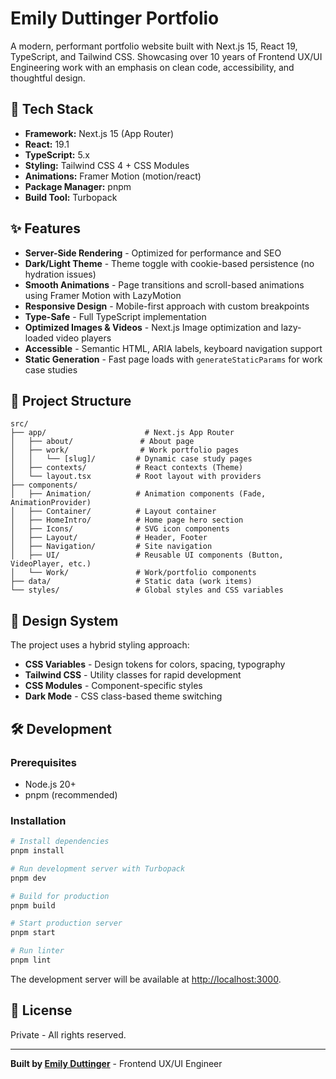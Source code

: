 # Emily Duttinger Portfolio

A modern, performant portfolio website built with Next.js 15, React 19, TypeScript, and Tailwind CSS. Showcasing over 10 years of Frontend UX/UI Engineering work with an emphasis on clean code, accessibility, and thoughtful design.

## 🚀 Tech Stack

- **Framework:** Next.js 15 (App Router)
- **React:** 19.1
- **TypeScript:** 5.x
- **Styling:** Tailwind CSS 4 + CSS Modules
- **Animations:** Framer Motion (motion/react)
- **Package Manager:** pnpm
- **Build Tool:** Turbopack

## ✨ Features

- **Server-Side Rendering** - Optimized for performance and SEO
- **Dark/Light Theme** - Theme toggle with cookie-based persistence (no hydration issues)
- **Smooth Animations** - Page transitions and scroll-based animations using Framer Motion with LazyMotion
- **Responsive Design** - Mobile-first approach with custom breakpoints
- **Type-Safe** - Full TypeScript implementation
- **Optimized Images & Videos** - Next.js Image optimization and lazy-loaded video players
- **Accessible** - Semantic HTML, ARIA labels, keyboard navigation support
- **Static Generation** - Fast page loads with `generateStaticParams` for work case studies

## 📁 Project Structure

```
src/
├── app/                      # Next.js App Router
│   ├── about/               # About page
│   ├── work/                # Work portfolio pages
│   │   └── [slug]/         # Dynamic case study pages
│   ├── contexts/           # React contexts (Theme)
│   └── layout.tsx          # Root layout with providers
├── components/
│   ├── Animation/          # Animation components (Fade, AnimationProvider)
│   ├── Container/          # Layout container
│   ├── HomeIntro/          # Home page hero section
│   ├── Icons/              # SVG icon components
│   ├── Layout/             # Header, Footer
│   ├── Navigation/         # Site navigation
│   ├── UI/                 # Reusable UI components (Button, VideoPlayer, etc.)
│   └── Work/               # Work/portfolio components
├── data/                   # Static data (work items)
└── styles/                 # Global styles and CSS variables
```

## 🎨 Design System

The project uses a hybrid styling approach:

- **CSS Variables** - Design tokens for colors, spacing, typography
- **Tailwind CSS** - Utility classes for rapid development
- **CSS Modules** - Component-specific styles
- **Dark Mode** - CSS class-based theme switching

## 🛠️ Development

### Prerequisites

- Node.js 20+ 
- pnpm (recommended)

### Installation

```bash
# Install dependencies
pnpm install

# Run development server with Turbopack
pnpm dev

# Build for production
pnpm build

# Start production server
pnpm start

# Run linter
pnpm lint
```

The development server will be available at [http://localhost:3000](http://localhost:3000).

## 📄 License

Private - All rights reserved.

---

**Built by [Emily Duttinger](https://emilyduttinger.com)** - Frontend UX/UI Engineer
